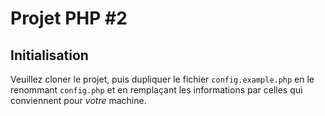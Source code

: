 # Projet PHP #2

## Initialisation
Veuillez cloner le projet, puis dupliquer le fichier `config.example.php` en le renommant `config.php` et en remplaçant les informations par celles qui conviennent pour *votre* machine.